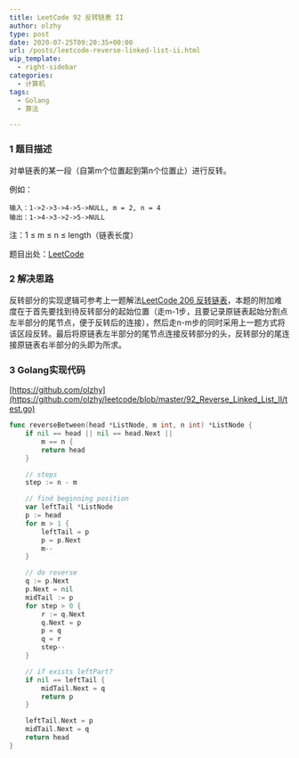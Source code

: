 ```yaml
---
title: LeetCode 92 反转链表 II
author: olzhy
type: post
date: 2020-07-25T09:20:35+00:00
url: /posts/leetcode-reverse-linked-list-ii.html
wip_template:
  - right-sidebar
categories:
  - 计算机
tags:
  - Golang
  - 算法

---
```

### 1 题目描述
  
对单链表的某一段（自第m个位置起到第n个位置止）进行反转。

例如：
  
```
输入：1->2->3->4->5->NULL, m = 2, n = 4
输出：1->4->3->2->5->NULL
```

注：1 ≤ m ≤ n ≤ length（链表长度）

题目出处：[LeetCode](https://leetcode.com/problems/reverse-linked-list-ii/)

### 2 解决思路

反转部分的实现逻辑可参考上一题解法[LeetCode 206 反转链表](/posts/leetcode-reverse-linked-list.html)，本题的附加难度在于首先要找到待反转部分的起始位置（走m-1步，且要记录原链表起始分割点左半部分的尾节点，便于反转后的连接），然后走n-m步的同时采用上一题方式将该区段反转。最后将原链表左半部分的尾节点连接反转部分的头，反转部分的尾连接原链表右半部分的头即为所求。

### 3 Golang实现代码

[https://github.com/olzhy](https://github.com/olzhy/leetcode/blob/master/92_Reverse_Linked_List_II/test.go)

```go
func reverseBetween(head *ListNode, m int, n int) *ListNode {
	if nil == head || nil == head.Next ||
		m == n {
		return head
	}

	// steps
	step := n - m

	// find beginning position
	var leftTail *ListNode
	p := head
	for m > 1 {
		leftTail = p
		p = p.Next
		m--
	}

	// do reverse
	q := p.Next
	p.Next = nil
	midTail := p
	for step > 0 {
		r := q.Next
		q.Next = p
		p = q
		q = r
		step--
	}

	// if exists leftPart?
	if nil == leftTail {
		midTail.Next = q
		return p
	}

	leftTail.Next = p
	midTail.Next = q
	return head
}
```